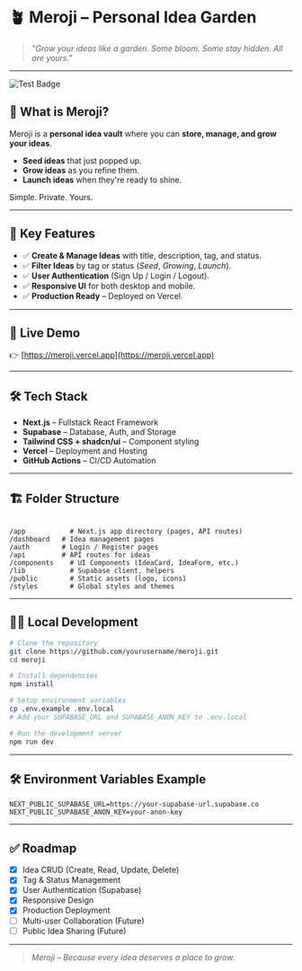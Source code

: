 # 🪴 Meroji – Personal Idea Garden

> _"Grow your ideas like a garden. Some bloom. Some stay hidden. All are yours."_

---

![Test Badge](https://gist.githubusercontent.com/maxubrq/5e8582e7b60e6d8fa96aaf61a574502d/raw/f22c6ced48f272ca8c1fa56a16c754f6fe1fee1d/badge.svg)

## 🧠 What is Meroji?
Meroji is a **personal idea vault** where you can **store, manage, and grow your ideas**.

- **Seed ideas** that just popped up.
- **Grow ideas** as you refine them.
- **Launch ideas** when they're ready to shine.

Simple. Private. Yours.

---

## 🎯 Key Features
- ✅ **Create & Manage Ideas** with title, description, tag, and status.
- ✅ **Filter Ideas** by tag or status (_Seed_, _Growing_, _Launch_).
- ✅ **User Authentication** (Sign Up / Login / Logout).
- ✅ **Responsive UI** for both desktop and mobile.
- ✅ **Production Ready** – Deployed on Vercel.

---

## 🚀 Live Demo
👉 [https://meroji.vercel.app](https://meroji.vercel.app)

---

## 🛠️ Tech Stack
- **Next.js** – Fullstack React Framework
- **Supabase** – Database, Auth, and Storage
- **Tailwind CSS + shadcn/ui** – Component styling
- **Vercel** – Deployment and Hosting
- **GitHub Actions** – CI/CD Automation

---

## 🏗️ Folder Structure
```

/app           # Next.js app directory (pages, API routes)
/dashboard   # Idea management pages
/auth        # Login / Register pages
/api         # API routes for ideas
/components    # UI Components (IdeaCard, IdeaForm, etc.)
/lib           # Supabase client, helpers
/public        # Static assets (logo, icons)
/styles        # Global styles and themes

````

---

## 🧑‍💻 Local Development

```bash
# Clone the repository
git clone https://github.com/yourusername/meroji.git
cd meroji

# Install dependencies
npm install

# Setup environment variables
cp .env.example .env.local
# Add your SUPABASE_URL and SUPABASE_ANON_KEY to .env.local

# Run the development server
npm run dev
````

---

## 🛠️ Environment Variables Example

```
NEXT_PUBLIC_SUPABASE_URL=https://your-supabase-url.supabase.co
NEXT_PUBLIC_SUPABASE_ANON_KEY=your-anon-key
```

---

## ✅ Roadmap

* [x] Idea CRUD (Create, Read, Update, Delete)
* [x] Tag & Status Management
* [x] User Authentication (Supabase)
* [x] Responsive Design
* [x] Production Deployment
* [ ] Multi-user Collaboration (Future)
* [ ] Public Idea Sharing (Future)

---

> *Meroji – Because every idea deserves a place to grow.*
